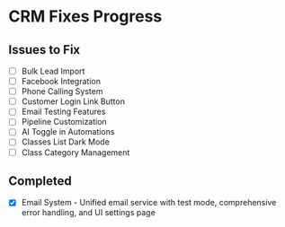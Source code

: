 # CRM Fixes Progress

## Issues to Fix
- [ ] Bulk Lead Import
- [ ] Facebook Integration
- [ ] Phone Calling System
- [ ] Customer Login Link Button
- [ ] Email Testing Features
- [ ] Pipeline Customization
- [ ] AI Toggle in Automations
- [ ] Classes List Dark Mode
- [ ] Class Category Management

## Completed
- [x] Email System - Unified email service with test mode, comprehensive error handling, and UI settings page